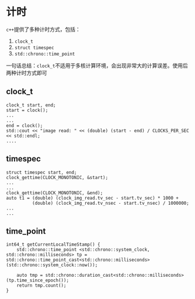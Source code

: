 
# 计时

`c++`提供了多种计时方式，包括：

1. `clock_t`
2. `struct timespec`
3. `std::chrono::time_point`

一句话总结：`clock_t`不适用于多核计算环境，会出现非常大的计算误差。使用后两种计时方式即可

## clock_t

```
clock_t start, end;
start = clock();
...
...
end = clock();
std::cout << "image read: " << (double) (start - end) / CLOCKS_PER_SEC << std::endl;
....
```

## timespec

```
struct timespec start, end;
clock_gettime(CLOCK_MONOTONIC, &start);
...
...
clock_gettime(CLOCK_MONOTONIC, &end);
auto t1 = (double) (clock_img_read.tv_sec - start.tv_sec) * 1000 +
          (double) (clock_img_read.tv_nsec - start.tv_nsec) / 1000000;
...
...
```

## time_point

```
int64_t getCurrentLocalTimeStamp() {
    std::chrono::time_point <std::chrono::system_clock, std::chrono::milliseconds> tp = std::chrono::time_point_cast<std::chrono::milliseconds>(std::chrono::system_clock::now());
    
    auto tmp = std::chrono::duration_cast<std::chrono::milliseconds>(tp.time_since_epoch());
    return tmp.count();
}
```